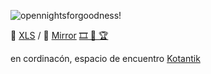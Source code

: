 ![opennightsforgoodness!](https://user-images.githubusercontent.com/38388270/188248710-a058efe9-d554-4e18-a562-4974435c251c.gif)

🧾 [XLS](https://docs.google.com/spreadsheets/d/1eR10kDUwCEiQm-wIDg8jtBEXsv9Rgd2cG3RGrW87M9o/edit?usp=sharing) / 📀 [Mirror](https://mirror.xyz/0xE62F15C0B55ef59dFcE2E5aD51dBfAceD87378Da/Jl0S40WkQ6l_1DGL0u5Hxp0NEiXQhB1aM0a2RLxPyzc)  [  🎞 🎫 🏆](https://gitcoin.co/grants/7434/cocktails-and-caguamas-movie-night)


en cordinacón, espacio de encuentro [Kotantik](https://www.facebook.com/Kotantikbnb)
